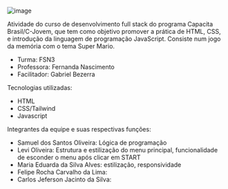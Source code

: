![image](https://github.com/user-attachments/assets/2725f397-95dd-42d6-aa5c-246b6c3f390b)

Atividade do curso de desenvolvimento full stack do programa Capacita Brasil/C-Jovem, que tem como objetivo promover a prática de HTML, CSS, e introdução da linguagem de programação JavaScript. Consiste num jogo da memória com o tema Super Mario.

- Turma: FSN3
- Professora: Fernanda Nascimento 
- Facilitador: Gabriel Bezerra

Tecnologias utilizadas:
- HTML
- CSS/Tailwind
- Javascript

Integrantes da equipe e suas respectivas funções:
- Samuel dos Santos Oliveira: Lógica de programação
- Levi Oliveira: Estrutura e estilização do menu principal, funcionalidade de esconder o menu após clicar em START
- Maria Eduarda da Silva Alves: estilização, responsividade
- Felipe Rocha Carvalho da Lima:
- Carlos Jeferson Jacinto da Silva:
